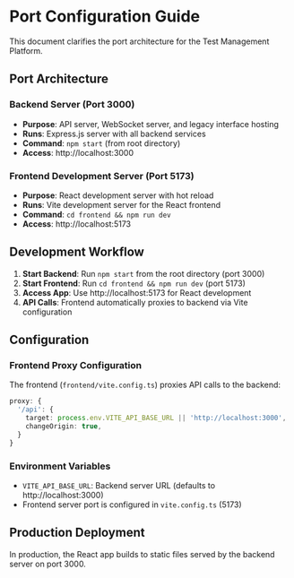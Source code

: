 # Port Configuration Guide

This document clarifies the port architecture for the Test Management Platform.

## Port Architecture

### Backend Server (Port 3000)
- **Purpose**: API server, WebSocket server, and legacy interface hosting
- **Runs**: Express.js server with all backend services
- **Command**: `npm start` (from root directory)
- **Access**: http://localhost:3000

### Frontend Development Server (Port 5173)
- **Purpose**: React development server with hot reload
- **Runs**: Vite development server for the React frontend
- **Command**: `cd frontend && npm run dev`
- **Access**: http://localhost:5173

## Development Workflow

1. **Start Backend**: Run `npm start` from the root directory (port 3000)
2. **Start Frontend**: Run `cd frontend && npm run dev` (port 5173)
3. **Access App**: Use http://localhost:5173 for React development
4. **API Calls**: Frontend automatically proxies to backend via Vite configuration

## Configuration

### Frontend Proxy Configuration
The frontend (`frontend/vite.config.ts`) proxies API calls to the backend:
```typescript
proxy: {
  '/api': {
    target: process.env.VITE_API_BASE_URL || 'http://localhost:3000',
    changeOrigin: true,
  }
}
```

### Environment Variables
- `VITE_API_BASE_URL`: Backend server URL (defaults to http://localhost:3000)
- Frontend server port is configured in `vite.config.ts` (5173)

## Production Deployment
In production, the React app builds to static files served by the backend server on port 3000.
